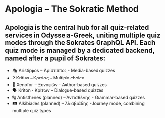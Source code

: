 # Apologia – The Sokratic Method
## Apologia is the central hub for all quiz-related services in Odysseia-Greek, uniting multiple quiz modes through the Sokrates GraphQL API. Each quiz mode is managed by a dedicated backend, named after a pupil of Sokrates:

* 🎭 Aristippos – Ἀρίστιππος - Media-based quizzes
* ❓ Kritias – Κριτίας -  Multiple choice
* 📜 Xenofon – Ξενοφῶν - Author-based quizzes
* 🗣️ Kriton - Κρίτων – Dialogue-based quizzes
* 🔠 Antisthenes (planned) – Ἀντισθένης - Grammar-based quizzes
* 🛤️ Alkibiades (planned) – Ἀλκιβιάδης -Journey mode, combining multiple quiz types